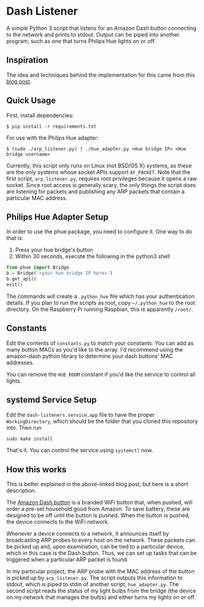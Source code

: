 # Dash Listener

A simple Python 3 script that listens for an Amazon Dash button connecting to the
network and prints to stdout. Output can be piped into another program, such as
one that turns Philips Hue lights on or off.

## Inspiration

The idea and techniques behind the implementation for this came from this
[blog post](https://medium.com/@edwardbenson/how-i-hacked-amazon-s-5-wifi-button-to-track-baby-data-794214b0bdd8).

## Quick Usage

First, install dependencies:

```
$ pip install -r requirements.txt
```

For use with the Philips Hue adapter:

```
$ (sudo ./arp_listener.py) | ./hue_adapter.py <Hue bridge IP> <Hue bridge username>
```

Currently, this script only runs on Linux (not BSD/OS X) systems, as these are
the only systems whose socket APIs support `AF_PACKET`. Note that the first
script, `arp_listener.py`, requires root privileges because it opens a raw
socket. Since root access is generally scary, the only things the script does
are listening for packets and publishing any ARP packets that contain a
particular MAC address.

## Philips Hue Adapter Setup

In order to use the phue package, you need to configure it. One way to do that is:

1. Press your hue bridge's button
2. Within 30 seconds, execute the following in the python3 shell
```python
from phue import Bridge
b = Bridge('<your hue bridge IP here>')
b.get_api()
exit()
```

The commands will create a `.python_hue` file which has your authentication details.
If you plan to run the scripts as root, copy `~/.python_hue` to the root directory.
On the Raspberry Pi running Raspbian, this is apparently `/root/`.

## Constants

Edit the contents of `constants.py` to match your constants. You can add as
many button MACs as you'd like to the array. I'd recommend using the amazon-dash
python library to determine your dash buttons' MAC addresses.

You can remove the `HUE_ROOM` constant if you'd like the service to control all lights.

## systemd Service Setup

Edit the `dash-listeners.service.app` file to have the proper `WorkingDirectory`,
which should be the folder that you cloned this repository into. Then run
```bash
sudo make install
```

That's it. You can control the service using `systemctl` now.

## How this works

This is better explained in the above-linked blog post, but here is a short
description.

The [Amazon Dash button](http://www.amazon.com/b/?node=10667898011&lo=digital-text)
is a branded WiFi button that, when pushed, will order a pre-set household good
from Amazon. To save battery, these are designed to be off until the button is
pushed. When the button is pushed, the device connects to the WiFi network.

Whenever a device connects to a network, it announces itself by broadcasting
ARP probes to every host on the network. These packets can be picked up and,
upon examination, can be tied to a particular device, which in this case is the
Dash button. Thus, we can set up tasks that can be triggered when a particular
ARP packet is found.

In my particular project, the ARP probe with the MAC address of the button
is picked up by `arp_listener.py`. The script outputs this information to
stdout, which is piped to stdin of another script, `hue_adapter.py`. The
second script reads the status of my light bulbs from the bridge (the device on
my network that manages the bulbs) and either turns my lights on or off.
